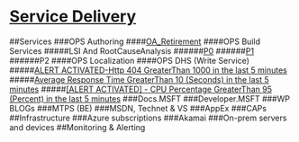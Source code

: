 # [Service Delivery](index.md)
##Services
###OPS Authoring
####[OA_Retirement](OA_Retirement.md)
####OPS Build Services
#####LSI And RootCauseAnalysis
######[P0](Prioirty0.md)
######[P1](Priority1.md)
######P2
####OPS Localization
####OPS DHS (Write Service)
#####[ALERT ACTIVATED-Http 404 GreaterThan 1000 in the last 5 minutes](HTTP_404.md)
#####[Average Response Time GreaterThan 10 (Seconds) in the last 5 minutes](AverageResponseTime.md)
#####[[ALERT ACTIVATED] - CPU Percentage GreaterThan 95 (Percent) in the last 5 minutes](High_cpu.md)
###Docs.MSFT
###Developer.MSFT
###WP BLOGs
###MTPS (BE)
###MSDN, Technet & VS
###AppEx
###CAPs
##Infrastructure
###Azure subscriptions
###Akamai
###On-prem servers and devices
##Monitoring & Alerting

